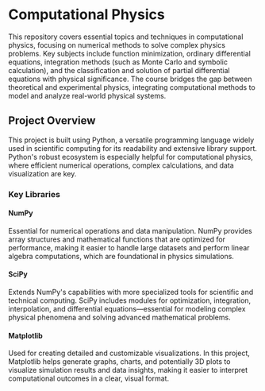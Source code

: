 # Computational Physics
This repository covers essential topics and techniques in computational physics, focusing on numerical methods to solve complex physics problems. Key subjects include function minimization, ordinary differential equations, integration methods (such as Monte Carlo and symbolic calculation), and the classification and solution of partial differential equations with physical significance. The course bridges the gap between theoretical and experimental physics, integrating computational methods to model and analyze real-world physical systems.

## Project Overview
This project is built using Python, a versatile programming language widely used in scientific computing for its readability and extensive library support. Python's robust ecosystem is especially helpful for computational physics, where efficient numerical operations, complex calculations, and data visualization are key.

### Key Libraries
#### NumPy
Essential for numerical operations and data manipulation. NumPy provides array structures and mathematical functions that are optimized for performance, making it easier to handle large datasets and perform linear algebra computations, which are foundational in physics simulations.

#### SciPy
Extends NumPy's capabilities with more specialized tools for scientific and technical computing. SciPy includes modules for optimization, integration, interpolation, and differential equations—essential for modeling complex physical phenomena and solving advanced mathematical problems.

#### Matplotlib
Used for creating detailed and customizable visualizations. In this project, Matplotlib helps generate graphs, charts, and potentially 3D plots to visualize simulation results and data insights, making it easier to interpret computational outcomes in a clear, visual format.
